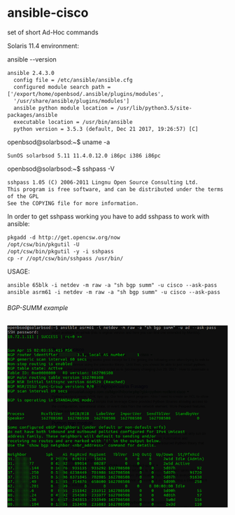 # ansible-cisco
set of short Ad-Hoc commands

Solaris 11.4 environment:

ansible --version
```
ansible 2.4.3.0
  config file = /etc/ansible/ansible.cfg
  configured module search path = ['/export/home/openbsod/.ansible/plugins/modules',
  '/usr/share/ansible/plugins/modules']
  ansible python module location = /usr/lib/python3.5/site-packages/ansible
  executable location = /usr/bin/ansible
  python version = 3.5.3 (default, Dec 21 2017, 19:26:57) [C]
```
  
openbsod@solarbsod:~$ uname -a
```
SunOS solarbsod 5.11 11.4.0.12.0 i86pc i386 i86pc
```

openbsod@solarbsod:~$ sshpass -V
```
sshpass 1.05 (C) 2006-2011 Lingnu Open Source Consulting Ltd.
This program is free software, and can be distributed under the terms of the GPL
See the COPYING file for more information.
```

In order to get sshpass working you have to add sshpass to work with ansible:
```
pkgadd -d http://get.opencsw.org/now
/opt/csw/bin/pkgutil -U
/opt/csw/bin/pkgutil -y -i sshpass
cp -r //opt/csw/bin/sshpass /usr/bin/
```

USAGE:
```
ansible 65blk -i netdev -m raw -a "sh bgp summ" -u cisco --ask-pass
ansible asrm61 -i netdev -m raw -a "sh bgp summ" -u cisco --ask-pass
```

###### BGP-SUMM example

![alt text](https://github.com/openbsod/ansible-cisco/blob/master/img/bgp-summ-example.png)
